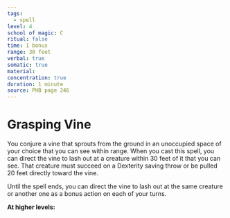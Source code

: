 ```yaml
---
tags:
  - spell
level: 4
school of magic: C
ritual: false
time: 1 bonus
range: 30 feet
verbal: true
somatic: true
material: 
concentration: true
duration: 1 minute
source: PHB page 246
---
```

# Grasping Vine
You conjure a vine that sprouts from the ground in an unoccupied space of your choice that you can see within range. When you cast this spell, you can direct the vine to lash out at a creature within 30 feet of it that you can see. That creature must succeed on a Dexterity saving throw or be pulled 20 feet directly toward the vine.

Until the spell ends, you can direct the vine to lash out at the same creature or another one as a bonus action on each of your turns.

**At higher levels:** 